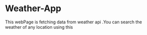 # Weather-App
This webPage is fetching data from weather api .You can search the weather of any location using this
